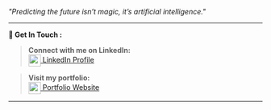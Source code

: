  *"Predicting the future isn’t magic, it’s artificial intelligence."*
 
-------------------------------------------------------------------------------------------------------

**🔗 Get In Touch :**

> **Connect with me on LinkedIn:**  
[<img src="https://cdn-icons-png.flaticon.com/512/174/174857.png" width="24" height="24" style="vertical-align:middle;"/> LinkedIn Profile](https://www.linkedin.com/in/nandeesh71)

> **Visit my portfolio:**  
[<img src="https://cdn-icons-png.flaticon.com/512/1055/1055687.png" width="24" height="24" style="vertical-align:middle;"/> Portfolio Website](https://nandeesh-71.web.app)

---------------------------------------------------
